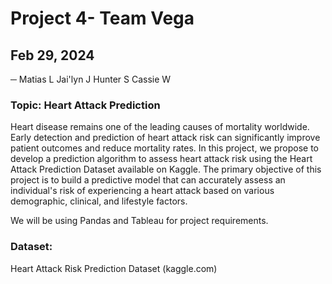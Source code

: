 # Project 4- Team Vega
## Feb 29, 2024
─
Matias L
Jai'lyn J
Hunter S
Cassie W

### Topic: Heart Attack Prediction
Heart disease remains one of the leading causes of mortality worldwide. Early detection and prediction of heart attack risk can significantly improve patient outcomes and reduce mortality rates. In this project, we propose to develop a prediction algorithm to assess heart attack risk using the Heart Attack Prediction Dataset available on Kaggle.
The primary objective of this project is to build a predictive model that can accurately assess an individual's risk of experiencing a heart attack based on various demographic, clinical, and lifestyle factors.

We will be using Pandas and Tableau for project requirements.
### Dataset:   

Heart Attack Risk Prediction Dataset (kaggle.com)
